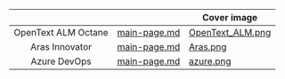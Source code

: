 <table data-view="cards">
   <thead>
      <tr>
        <th align="center"></th>
        <th data-hidden data-card-target data-type="content-ref"></th>
        <th data-hidden data-card-cover data-type="image">Cover image</th>
      </tr>
   </thead>
   <tbody>
      <tr>
       <td align="center">OpenText ALM Octane</td>
         <td><a href="main-page.md">main-page.md</a></td>
         <td data-object-fit="contain"><a href=".gitbook/assets/OpenText_ALM.png">OpenText_ALM.png</a></td>
      </tr>
      <tr>
        <td align="center">Aras Innovator</td>
          <td><a href="main-page.md">main-page.md</a></td>
         <td data-object-fit="contain"><a href=".gitbook/assets/Aras.png">Aras.png</a></td>
      </tr>
      <tr>
           <td align="center">Azure DevOps</td>
          <td><a href="main-page.md">main-page.md</a></td>
         <td data-object-fit="contain"><a href=".gitbook/assets/azure.png">azure.png</a></td>
      </tr>
   </tbody>
</table>

